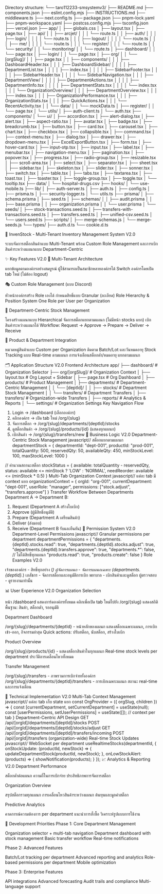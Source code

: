 Directory structure:
└── taro112233-smsystemv3/
    ├── README.md
    ├── components.json
    ├── eslint.config.mjs
    ├── INSTRUCTIONS.md
    ├── middleware.ts
    ├── next.config.ts
    ├── package.json
    ├── pnpm-lock.yaml
    ├── pnpm-workspace.yaml
    ├── postcss.config.mjs
    ├── tsconfig.json
    ├── vercel.json
    ├── app/
    │   ├── globals.css
    │   ├── layout.tsx
    │   ├── page.tsx
    │   ├── api/
    │   │   ├── arcjet/
    │   │   │   └── route.ts
    │   │   ├── auth/
    │   │   │   ├── login/
    │   │   │   │   └── route.ts
    │   │   │   ├── logout/
    │   │   │   │   └── route.ts
    │   │   │   ├── me/
    │   │   │   │   └── route.ts
    │   │   │   └── register/
    │   │   │       └── route.ts
    │   │   └── security/
    │   │       └── monitoring/
    │   │           └── route.ts
    │   ├── dashboard/
    │   │   └── page.tsx
    │   ├── login/
    │   │   └── page.tsx
    │   ├── org/
    │   │   └── [orgSlug]/
    │   │       ├── page.tsx
    │   │       ├── components/
    │   │       │   ├── DashboardHeader.tsx
    │   │       │   ├── DashboardSidebar/
    │   │       │   │   ├── DepartmentList.tsx
    │   │       │   │   ├── index.tsx
    │   │       │   │   ├── SidebarFooter.tsx
    │   │       │   │   ├── SidebarHeader.tsx
    │   │       │   │   └── SidebarNavigation.tsx
    │   │       │   ├── DepartmentView/
    │   │       │   │   ├── DepartmentActions.tsx
    │   │       │   │   ├── DepartmentInfo.tsx
    │   │       │   │   ├── DepartmentStats.tsx
    │   │       │   │   └── index.tsx
    │   │       │   └── OrganizationOverview/
    │   │       │       ├── DepartmentOverview.tsx
    │   │       │       ├── index.tsx
    │   │       │       ├── OrganizationPerformance.tsx
    │   │       │       ├── OrganizationStats.tsx
    │   │       │       ├── QuickActions.tsx
    │   │       │       └── RecentActivity.tsx
    │   │       └── data/
    │   │           └── mockData.ts
    │   ├── register/
    │   │   └── page.tsx
    │   └── utils/
    │       ├── auth-client.ts
    │       └── auth.tsx
    ├── components/
    │   └── ui/
    │       ├── accordion.tsx
    │       ├── alert-dialog.tsx
    │       ├── alert.tsx
    │       ├── aspect-ratio.tsx
    │       ├── avatar.tsx
    │       ├── badge.tsx
    │       ├── breadcrumb.tsx
    │       ├── button.tsx
    │       ├── card.tsx
    │       ├── carousel.tsx
    │       ├── chart.tsx
    │       ├── checkbox.tsx
    │       ├── collapsible.tsx
    │       ├── command.tsx
    │       ├── context-menu.tsx
    │       ├── dialog.tsx
    │       ├── drawer.tsx
    │       ├── dropdown-menu.tsx
    │       ├── ExcelExportButton.tsx
    │       ├── form.tsx
    │       ├── hover-card.tsx
    │       ├── input-otp.tsx
    │       ├── input.tsx
    │       ├── label.tsx
    │       ├── menubar.tsx
    │       ├── navigation-menu.tsx
    │       ├── pagination.tsx
    │       ├── popover.tsx
    │       ├── progress.tsx
    │       ├── radio-group.tsx
    │       ├── resizable.tsx
    │       ├── scroll-area.tsx
    │       ├── select.tsx
    │       ├── separator.tsx
    │       ├── sheet.tsx
    │       ├── sidebar.tsx
    │       ├── skeleton.tsx
    │       ├── slider.tsx
    │       ├── sonner.tsx
    │       ├── switch.tsx
    │       ├── table.tsx
    │       ├── tabs.tsx
    │       ├── textarea.tsx
    │       ├── toast.tsx
    │       ├── toaster.tsx
    │       ├── toggle-group.tsx
    │       ├── toggle.tsx
    │       └── tooltip.tsx
    ├── data/
    │   └── hospital-drugs.csv
    ├── hooks/
    │   └── use-mobile.ts
    ├── lib/
    │   ├── auth-server.ts
    │   ├── auth.ts
    │   ├── config.ts
    │   ├── prisma.ts
    │   ├── security-logger.ts
    │   └── utils.ts
    ├── prisma/
    │   ├── schema.prisma
    │   ├── seed.ts
    │   ├── schemas/
    │   │   ├── audit.prisma
    │   │   ├── base.prisma
    │   │   ├── organization.prisma
    │   │   └── user.prisma
    │   └── seeds/
    │       ├── stock-transactions.seed.ts
    │       ├── transfers-with-transactions.seed.ts
    │       ├── transfers.seed.ts
    │       ├── unified-csv.seed.ts
    │       └── users.seed.ts
    ├── scripts/
    │   ├── merge-schemas.js
    │   └── merge-seeds.js
    └── types/
        ├── auth.d.ts
        └── cookie.d.ts


🏢 InvenStock - Multi-Tenant Inventory Management System V2.0

ระบบจัดการสต็อกสินค้าแบบ Multi-Tenant พร้อม Custom Role Management และการเบิกสินค้าระหว่างแผนกแบบ Department-Centric

✨ Key Features V2.0
🏢 Multi-Tenant Architecture

แยกข้อมูลตามองค์กรอย่างสมบูรณ์
ผู้ใช้สามารถเป็นสมาชิกหลายองค์กรได้
Switch องค์กรโดยเปิด tab ใหม่ (ไม่ต้อง logout)

🎭 Custom Role Management (แบบ Discord)

หัวหน้าองค์กรสร้าง Role เองได้
กำหนดสิทธิ์แบบ Granular (ละเอียด)
Role Hierarchy & Position System
One Role per User per Organization

🏬 Department-Centric Stock Management

โครงสร้างแผนกแบบ Hierarchical
จัดการสต็อกแยกตามแผนก (ไม่มีหน้า stocks แยก)
เบิกสินค้าระหว่างแผนกได้
Workflow: Request → Approve → Prepare → Deliver → Receive

💼 Product & Department Integration

หมวดหมู่สินค้าแบบ Custom per Organization
ติดตาม Batch/Lot และวันหมดอายุ
Stock Tracking แบบ Real-time ตามแผนก
การแจ้งเตือนสต็อกต่ำ/หมดอายุ แยกตามแผนก

🗂️ Application Structure V2.0
Frontend Architecture
app/
├── dashboard/                   # Organization Selector
├── org/[orgSlug]/              # Organization Context
│   ├── layout.tsx              # Org Layout + Sidebar
│   ├── page.tsx                # Org Dashboard
│   ├── products/               # Product Management
│   ├── departments/            # Department-Centric Management
│   │   └── [deptId]/
│   │       ├── stocks/         # Department Stock Management
│   │       └── transfers/      # Department Transfers
│   ├── transfers/              # Organization-wide Transfers
│   ├── reports/                # Analytics & Reports
│   └── settings/               # Organization Settings
Key Navigation Flow
1. Login → /dashboard (เลือกองค์กร)
2. คลิกองค์กร → เปิด tab ใหม่ /org/{slug}
3. จัดการสต็อก → /org/{slug}/departments/{deptId}/stocks
4. ดูสต็อกสินค้า → /org/{slug}/products/{id} (แสดงทุกแผนก)
5. เบิกสินค้า → /org/{slug}/transfers/new
🎯 Business Logic V2.0
Department-Centric Stock Management
javascript// สต็อกแยกตามแผนก
departmentStock = {
  departmentId: "dept-001",
  productId: "prod-001", 
  totalQuantity: 500,
  reservedQty: 50,
  availableQty: 450,
  minStockLevel: 100,
  maxStockLevel: 1000
}

// คำนวณสถานะสต็อก
stockStatus = {
  available: totalQuantity - reservedQty,
  status: available <= minStock ? 'LOW' : 'NORMAL',
  needReorder: available <= (minStock * 0.5)
}
Multi-Tab Organization Context
javascript// แต่ละ tab มี context แยก
organizationContext = {
  orgId: "org-001",
  currentDepartment: "dept-001", 
  userRole: "manager",
  permissions: ["stock.adjust", "transfers.approve"]
}
Transfer Workflow Between Departments
Department A → Department B:
1. Request (Department A สร้างใบเบิก)
2. Approve (ผู้มีสิทธิ์อนุมัติ)
3. Prepare (Department A เตรียมสินค้า)
4. Deliver (ส่งมอบ)
5. Receive (Department B รับและยืนยัน)
🔐 Permission System V2.0
Department-Level Permissions
javascript// Granular permissions per department
departmentPermissions = {
  "departments.{deptId}.stocks.read": true,
  "departments.{deptId}.stocks.adjust": true,
  "departments.{deptId}.transfers.approve": true,
  "departments.*": false, // ไม่ได้สิทธิ์ทุกแผนก
  "products.read": true,
  "products.create": false
}
Role Examples V2.0

เจ้าขององค์กร - สิทธิ์ทุกอย่าง (*)
ผู้จัดการแผนก - จัดการแผนกเฉพาะ (departments.{deptId}.*)
เภสัชกร - จัดการสต็อกและอนุมัติการเบิก
พยาบาล - เบิกสินค้าและดูสต็อก
ผู้ตรวจสอบ - ดูรายงานเท่านั้น

📊 User Experience V2.0
Organization Selection

หน้า /dashboard แสดงการ์ดองค์กรทั้งหมด
คลิกเพื่อเปิด tab ใหม่ไปยัง /org/{slug}
แสดงสถิติพื้นฐาน: สินค้า, สต็อกต่ำ, รออนุมัติ

Department Dashboard

/org/{slug}/departments/{deptId} - หน้าหลักของแผนก
แสดงสต็อกเฉพาะแผนก, การเบิกเข้า-ออก, กิจกรรมล่าสุด
Quick actions: ปรับสต็อก, นับสต็อก, สร้างใบเบิก

Product Overview

/org/{slug}/products/{id} - แสดงสต็อกสินค้าในทุกแผนก
Real-time stock levels per department
ประวัติการเคลื่อนไหวทั้งหมด

Transfer Management

/org/{slug}/transfers - ภาพรวมการเบิกจ่ายทั้งองค์กร
/org/{slug}/departments/{deptId}/transfers - การเบิกเฉพาะแผนก
สถานะ real-time และการแจ้งเตือน

🚀 Technical Implementation V2.0
Multi-Tab Context Management
javascript// แต่ละ tab เก็บ state แยก
const OrgProvider = ({ orgSlug, children }) => {
  const [currentDepartment, setCurrentDepartment] = useState(null);
  const [userPermissions, setUserPermissions] = useState([]);
  // context per tab
}
Department-Centric API Design
GET /api/[orgId]/departments/[deptId]/stocks
POST /api/[orgId]/departments/[deptId]/stocks/adjust
GET /api/[orgId]/departments/[deptId]/transfers/incoming
POST /api/[orgId]/transfers (organization-wide)
Real-time Stock Updates
javascript// WebSocket per department
useRealtimeStocks(departmentId, {
  onStockUpdate: (productId, newStock) => {
    updateDepartmentStock(productId, newStock);
  },
  onLowStockAlert: (products) => {
    showNotification(products);
  }
});
📈 Analytics & Reporting V2.0
Department Performance

สต็อกต่ำต่อแผนก
ความถี่ในการเบิกจ่าย
ประสิทธิภาพการจัดการสต็อก

Organization Overview

สรุปสต็อกรวมทุกแผนก
การเคลื่อนไหวสินค้าระหว่างแผนก
ต้นทุนและมูลค่าสต็อก

Predictive Analytics

คาดการณ์ความต้องการ per department
แนะนำการสั่งซื้อ
วิเคราะห์รูปแบบการใช้งาน


🎯 Development Priorities
Phase 1: Core Department Management

Organization selector + multi-tab navigation
Department dashboard with stock management
Basic transfer workflow
Real-time notifications

Phase 2: Advanced Features

Batch/Lot tracking per department
Advanced reporting and analytics
Role-based permissions per department
Mobile optimization

Phase 3: Enterprise Features

API integrations
Advanced forecasting
Audit trails and compliance
Multi-language support